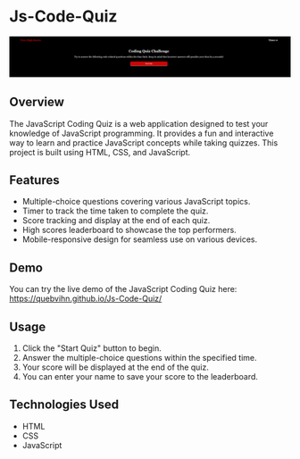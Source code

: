 # Js-Code-Quiz

![](./immages/Screenshot%202023-10-02%20164901.png)

## Overview

The JavaScript Coding Quiz is a web application designed to test your knowledge of JavaScript programming. It provides a fun and interactive way to learn and practice JavaScript concepts while taking quizzes. This project is built using HTML, CSS, and JavaScript.

## Features

- Multiple-choice questions covering various JavaScript topics.
- Timer to track the time taken to complete the quiz.
- Score tracking and display at the end of each quiz.
- High scores leaderboard to showcase the top performers.
- Mobile-responsive design for seamless use on various devices.

## Demo

You can try the live demo of the JavaScript Coding Quiz here: https://quebvihn.github.io/Js-Code-Quiz/


## Usage

1. Click the "Start Quiz" button to begin.
2. Answer the multiple-choice questions within the specified time.
3. Your score will be displayed at the end of the quiz.
4. You can enter your name to save your score to the leaderboard.


## Technologies Used

- HTML
- CSS
- JavaScript



